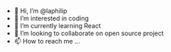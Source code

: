 - 👋 Hi, I’m @laphilip
- 👀 I’m interested in coding
- 🌱 I’m currently learning React
- 💞️ I’m looking to collaborate on open source project
- 📫 How to reach me ...

<!---
laphilip/laphilip is a ✨ special ✨ repository because its `README.md` (this file) appears on your GitHub profile.
You can click the Preview link to take a look at your changes.
--->
